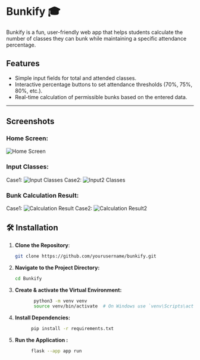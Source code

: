 # Bunkify 🎓

Bunkify is a fun, user-friendly web app that helps students calculate the number of classes they can bunk while maintaining a specific attendance percentage.


##  Features

- Simple input fields for total and attended classes.
- Interactive percentage buttons to set attendance thresholds (70%, 75%, 80%, etc.).
- Real-time calculation of permissible bunks based on the entered data.

---

##  Screenshots

### Home Screen:
![Home Screen](~/Downloads/Bunkify1.png)

### Input Classes:
Case1:
![Input Classes](~/Downloads/Bunkify2.png)
Case2:
![Input2 Classes](~/Downloads/Bunkify4.png)


### Bunk Calculation Result:
Case1:
![Calculation Result](~/Downloads/Bunkify3.png)
Case2:
![Calculation Result2](~/Downloads/Bunkify5.png)

## 🛠 Installation
1. **Clone the Repository**:
   ```bash
   git clone https://github.com/yourusername/bunkify.git 
2. **Navigate to the Project Directory:**
    ```bash
   cd Bunkify 
3. **Create & activate the Virtual Environment:**
   ```bash
          python3 -m venv venv
          source venv/bin/activate  # On Windows use `venv\Scripts\activate`       

7. **Install Dependencies:**
   ```bash
         pip install -r requirements.txt
9. **Run the Application :**
    ```bash
          flask --app app run
